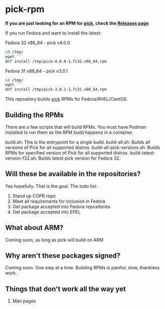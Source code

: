 # pick-rpm

**If you are just looking for an RPM for [pick](https://github.com/mptre/pick), check the [Releases page](https://github.com/FreedomBen/pick-rpm/releases)**

If you run Fedora and want to install the latest:

Fedora 32 x86_64 - pick v4.0.0

```bash
cd /tmp/
wget ''
dnf install /tmp/pick-4.0.0-1.fc32.x86_64.rpm
```

Fedora 31 x86_64 - pick v3.0.1

```bash
cd /tmp/
wget ''
dnf install /tmp/pick-3.0.1-1.fc31.x86_64.rpm
```

This repository builds [pick](https://github.com/mptre/pick) RPMs for Fedora/RHEL/CentOS.


## Building the RPMs

There are a few scripts that will build RPMs.  You must have Podman installed to run them as the RPM build happens in a container.

build.sh:  This is the entrypoint for a single build.
build-all.sh:  Builds all versions of Pick for all supported distros.
build-all-pick-versions.sh:  Builds RPMs for specified version of Pick for all supported distros.
build-latest-version-f32.sh:  Builds latest pick version for Fedora 32.

## Will these be available in the repositories?

Yes hopefully.  That is the goal.  The todo list:

1.  Stand up COPR repo
1.  Meet all requirements for inclusion in Fedora
1.  Get package accepted into Fedora repositories
1.  Get package accepted into EPEL

## What about ARM?

Coming soon, as long as pick will build on ARM

## Why aren't these packages signed?

Coming soon.  One step at a time.  Building RPMs is painful, slow, thankless work.

## Things that don't work all the way yet

1.  Man pages
